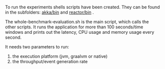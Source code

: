 To run the experiments shells scripts have been created. 
They can be found in the subfolders: [akka/bin](akka/bin) and [reactor/bin](reactor/bin) .

The whole-benchmark-evaluation.sh is the main script, which calls the other scripts. It runs the application for more than 100 seconds/time windows and prints out the latency, CPU usage and memory usage every second.

It needs two parameters to run:
1. the execution platform (jvm, graalvm or native)
2. the throughput/event generation rate

